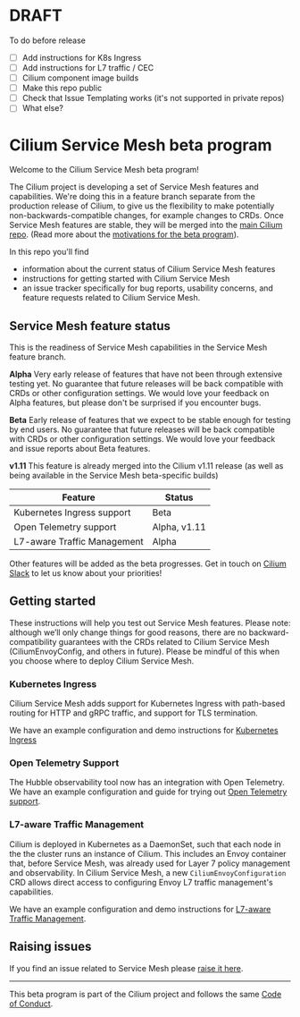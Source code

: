 # DRAFT

To do before release 

- [ ] Add instructions for K8s Ingress
- [ ] Add instructions for L7 traffic / CEC
- [ ] Cilium component image builds
- [ ] Make this repo public 
- [ ] Check that Issue Templating works (it's not supported in private repos) 
- [ ] What else? 

# Cilium Service Mesh beta program

Welcome to the Cilium Service Mesh beta program! 

The Cilium project is developing a set of Service Mesh features and capabilities. We're doing this in a feature branch separate from the production release of Cilium, to give us the flexibility to make potentially non-backwards-compatible changes, for example changes to CRDs. Once Service Mesh features are stable, they will be merged into the [main Cilium repo](https://github.com/cilium/cilium). (Read more about the [motivations for the beta program](https://cilium.io/blog/2021/12/01/cilium-service-mesh-beta)). 

In this repo you'll find 
* information about the current status of Cilium Service Mesh features
* instructions for getting started with Cilium Service Mesh
* an issue tracker specifically for bug reports, usability concerns, and feature requests related to Cilium Service Mesh. 

## Service Mesh feature status 

This is the readiness of Service Mesh capabilities in the Service Mesh feature branch.

**Alpha** Very early release of features that have not been through extensive testing yet. No guarantee that future releases will be back compatible with CRDs or other configuration settings. We would love your feedback on Alpha features, but please don't be surprised if you encounter bugs.

**Beta** Early release of features that we expect to be stable enough for testing by end users. No guarantee that future releases will be back compatible with CRDs or other configuration settings. We would love your feedback and issue reports about Beta features. 

**v1.11** This feature is already merged into the Cilium v1.11 release (as well as being available in the Service Mesh beta-specific builds)

| Feature | Status | 
|---------|--------|
| Kubernetes Ingress support | Beta |
| Open Telemetry support | Alpha, v1.11 |
| L7-aware Traffic Management | Alpha | 

Other features will be added as the beta progresses. Get in touch on [Cilium Slack](http://slack.cilium.io) to let us know about your priorities! 

## Getting started

These instructions will help you test out Service Mesh features. Please note: although we’ll only change things for good reasons, there are no backward-compatibility guarantees with the CRDs related to Cilium Service Mesh (CiliumEnvoyConfig, and others in future). Please be mindful of this when you choose where to deploy Cilium Service Mesh.

### Kubernetes Ingress

Cilium Service Mesh adds support for Kubernetes Ingress with path-based routing for HTTP and gRPC traffic, and support for TLS termination. 

We have an example configuration and demo instructions for [Kubernetes Ingress](https://github.com/cilium/cilium-service-mesh-beta/tree/main/kubernetes-ingress) 

### Open Telemetry Support 

The Hubble observability tool now has an integration with Open Telemetry.  We have an example configuration and guide for trying out [Open Telemetry support](https://github.com/cilium/hubble-otel/blob/main/USER_GUIDE_KIND.md). 

### L7-aware Traffic Management

Cilium is deployed in Kubernetes as a DaemonSet, such that each node in the the cluster runs an instance of Cilium. This includes an Envoy container that, before Service Mesh, was already used for Layer 7 policy management and observability. In Cilium Service Mesh, a new `CiliumEnvoyConfiguration` CRD allows direct access to configuring Envoy L7 traffic management's capabilities. 

We have an example configuration and demo instructions for [L7-aware Traffic Management](https://github.com/cilium/cilium-service-mesh-beta/tree/main/l7-traffic-management).  

## Raising issues

If you find an issue related to Service Mesh please [raise it here](https://github.com/cilium/cilium-service-mesh-beta/issues). 

---

This beta program is part of the Cilium project and follows the same [Code of Conduct](https://github.com/cilium/cilium/blob/master/CODE_OF_CONDUCT.md). 
